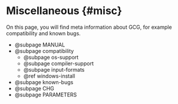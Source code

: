 # Miscellaneous {#misc}
On this page, you will find meta information about GCG,
for example compatibility and known bugs.

- @subpage MANUAL
- @subpage compatibility
  - @subpage os-support
  - @subpage compiler-support
  - @subpage input-formats
  - @ref windows-install
- @subpage known-bugs
- @subpage CHG
- @subpage PARAMETERS
